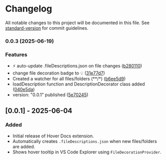 # Changelog

All notable changes to this project will be documented in this file. See [standard-version](https://github.com/conventional-changelog/standard-version) for commit guidelines.

### 0.0.3 (2025-06-19)


### Features

* :zap: auto-update .fileDescriptions.json on file changes ([b280110](https://github.com/ayan-de/hover-docs/commit/b280110d52a9ef8ea0389cde8ddc0301ee5178cf))
* change file decoration badge to 💡 ([31e77d7](https://github.com/ayan-de/hover-docs/commit/31e77d7d68a976d9840f50d1c733b62b8293b0be))
* Created a watcher for all files/folders (**/*) ([b6ee5d9](https://github.com/ayan-de/hover-docs/commit/b6ee5d95116ba2a1750ebd09c1d78ab2d4f62fd8))
* loadDescription function and DescriptionDecorator class added ([040e5da](https://github.com/ayan-de/hover-docs/commit/040e5dae7588f777ab044ec49230d02ab67651e5))
* version: "0.0.1" published ([5e70245](https://github.com/ayan-de/hover-docs/commit/5e702455c7de265204eb563090fe1991ac8ce928))

## [0.0.1] - 2025-06-04

### Added

- Initial release of Hover Docs extension.
- Automatically creates `.fileDescriptions.json` when new files/folders are added.
- Shows hover tooltip in VS Code Explorer using `FileDecorationProvider`.
